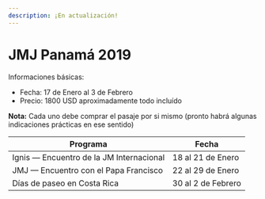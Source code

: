 ```yaml
---
description: ¡En actualización!
---
```


# JMJ Panamá 2019

Informaciones básicas:

* Fecha: 17 de Enero al 3 de Febrero
* Precio: 1800 USD aproximadamente todo incluído

**Nota:** Cada uno debe comprar el pasaje por si mismo (pronto habrá algunas indicaciones prácticas en ese sentido)

| Programa | Fecha |
| --- | --- |
| Ignis — Encuentro de la JM Internacional | 18 al 21 de Enero |
| JMJ — Encuentro con el Papa Francisco | 22 al 29 de Enero |
| Días de paseo en Costa Rica | 30 al 2 de Febrero |

